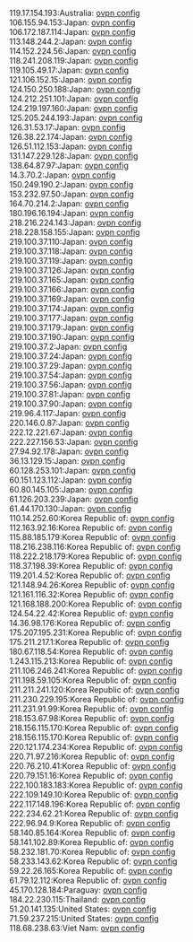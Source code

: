 119.17.154.193:Australia: [ovpn config](vpn/119_17_154_193.ovpn)  
106.155.94.153:Japan: [ovpn config](vpn/106_155_94_153.ovpn)  
106.172.187.114:Japan: [ovpn config](vpn/106_172_187_114.ovpn)  
113.148.244.2:Japan: [ovpn config](vpn/113_148_244_2.ovpn)  
114.152.224.56:Japan: [ovpn config](vpn/114_152_224_56.ovpn)  
118.241.208.119:Japan: [ovpn config](vpn/118_241_208_119.ovpn)  
119.105.49.17:Japan: [ovpn config](vpn/119_105_49_17.ovpn)  
121.106.152.15:Japan: [ovpn config](vpn/121_106_152_15.ovpn)  
124.150.250.188:Japan: [ovpn config](vpn/124_150_250_188.ovpn)  
124.212.251.101:Japan: [ovpn config](vpn/124_212_251_101.ovpn)  
124.219.197.160:Japan: [ovpn config](vpn/124_219_197_160.ovpn)  
125.205.244.193:Japan: [ovpn config](vpn/125_205_244_193.ovpn)  
126.31.53.17:Japan: [ovpn config](vpn/126_31_53_17.ovpn)  
126.38.22.174:Japan: [ovpn config](vpn/126_38_22_174.ovpn)  
126.51.112.153:Japan: [ovpn config](vpn/126_51_112_153.ovpn)  
131.147.229.128:Japan: [ovpn config](vpn/131_147_229_128.ovpn)  
138.64.87.97:Japan: [ovpn config](vpn/138_64_87_97.ovpn)  
14.3.70.2:Japan: [ovpn config](vpn/14_3_70_2.ovpn)  
150.249.190.2:Japan: [ovpn config](vpn/150_249_190_2.ovpn)  
153.232.97.50:Japan: [ovpn config](vpn/153_232_97_50.ovpn)  
164.70.214.2:Japan: [ovpn config](vpn/164_70_214_2.ovpn)  
180.196.16.194:Japan: [ovpn config](vpn/180_196_16_194.ovpn)  
218.216.224.143:Japan: [ovpn config](vpn/218_216_224_143.ovpn)  
218.228.158.155:Japan: [ovpn config](vpn/218_228_158_155.ovpn)  
219.100.37.110:Japan: [ovpn config](vpn/219_100_37_110.ovpn)  
219.100.37.118:Japan: [ovpn config](vpn/219_100_37_118.ovpn)  
219.100.37.119:Japan: [ovpn config](vpn/219_100_37_119.ovpn)  
219.100.37.126:Japan: [ovpn config](vpn/219_100_37_126.ovpn)  
219.100.37.165:Japan: [ovpn config](vpn/219_100_37_165.ovpn)  
219.100.37.166:Japan: [ovpn config](vpn/219_100_37_166.ovpn)  
219.100.37.169:Japan: [ovpn config](vpn/219_100_37_169.ovpn)  
219.100.37.174:Japan: [ovpn config](vpn/219_100_37_174.ovpn)  
219.100.37.177:Japan: [ovpn config](vpn/219_100_37_177.ovpn)  
219.100.37.179:Japan: [ovpn config](vpn/219_100_37_179.ovpn)  
219.100.37.190:Japan: [ovpn config](vpn/219_100_37_190.ovpn)  
219.100.37.2:Japan: [ovpn config](vpn/219_100_37_2.ovpn)  
219.100.37.24:Japan: [ovpn config](vpn/219_100_37_24.ovpn)  
219.100.37.29:Japan: [ovpn config](vpn/219_100_37_29.ovpn)  
219.100.37.54:Japan: [ovpn config](vpn/219_100_37_54.ovpn)  
219.100.37.56:Japan: [ovpn config](vpn/219_100_37_56.ovpn)  
219.100.37.81:Japan: [ovpn config](vpn/219_100_37_81.ovpn)  
219.100.37.90:Japan: [ovpn config](vpn/219_100_37_90.ovpn)  
219.96.4.117:Japan: [ovpn config](vpn/219_96_4_117.ovpn)  
220.146.0.87:Japan: [ovpn config](vpn/220_146_0_87.ovpn)  
222.12.221.67:Japan: [ovpn config](vpn/222_12_221_67.ovpn)  
222.227.156.53:Japan: [ovpn config](vpn/222_227_156_53.ovpn)  
27.94.92.178:Japan: [ovpn config](vpn/27_94_92_178.ovpn)  
36.13.129.15:Japan: [ovpn config](vpn/36_13_129_15.ovpn)  
60.128.253.101:Japan: [ovpn config](vpn/60_128_253_101.ovpn)  
60.151.123.112:Japan: [ovpn config](vpn/60_151_123_112.ovpn)  
60.80.145.105:Japan: [ovpn config](vpn/60_80_145_105.ovpn)  
61.126.203.239:Japan: [ovpn config](vpn/61_126_203_239.ovpn)  
61.44.170.130:Japan: [ovpn config](vpn/61_44_170_130.ovpn)  
110.14.252.60:Korea Republic of: [ovpn config](vpn/110_14_252_60.ovpn)  
112.163.92.16:Korea Republic of: [ovpn config](vpn/112_163_92_16.ovpn)  
115.88.185.179:Korea Republic of: [ovpn config](vpn/115_88_185_179.ovpn)  
118.216.238.116:Korea Republic of: [ovpn config](vpn/118_216_238_116.ovpn)  
118.222.218.179:Korea Republic of: [ovpn config](vpn/118_222_218_179.ovpn)  
118.37.198.39:Korea Republic of: [ovpn config](vpn/118_37_198_39.ovpn)  
119.201.4.52:Korea Republic of: [ovpn config](vpn/119_201_4_52.ovpn)  
121.148.94.26:Korea Republic of: [ovpn config](vpn/121_148_94_26.ovpn)  
121.161.116.32:Korea Republic of: [ovpn config](vpn/121_161_116_32.ovpn)  
121.168.188.200:Korea Republic of: [ovpn config](vpn/121_168_188_200.ovpn)  
124.54.22.42:Korea Republic of: [ovpn config](vpn/124_54_22_42.ovpn)  
14.36.98.176:Korea Republic of: [ovpn config](vpn/14_36_98_176.ovpn)  
175.207.195.231:Korea Republic of: [ovpn config](vpn/175_207_195_231.ovpn)  
175.211.217.1:Korea Republic of: [ovpn config](vpn/175_211_217_1.ovpn)  
180.67.118.54:Korea Republic of: [ovpn config](vpn/180_67_118_54.ovpn)  
1.243.115.213:Korea Republic of: [ovpn config](vpn/1_243_115_213.ovpn)  
211.106.246.241:Korea Republic of: [ovpn config](vpn/211_106_246_241.ovpn)  
211.198.59.105:Korea Republic of: [ovpn config](vpn/211_198_59_105.ovpn)  
211.211.241.120:Korea Republic of: [ovpn config](vpn/211_211_241_120.ovpn)  
211.230.229.195:Korea Republic of: [ovpn config](vpn/211_230_229_195.ovpn)  
211.231.91.99:Korea Republic of: [ovpn config](vpn/211_231_91_99.ovpn)  
218.153.67.98:Korea Republic of: [ovpn config](vpn/218_153_67_98.ovpn)  
218.156.115.170:Korea Republic of: [ovpn config](vpn/218_156_115_170.ovpn)  
218.156.115.170:Korea Republic of: [ovpn config](vpn/218_156_115_170.ovpn)  
220.121.174.234:Korea Republic of: [ovpn config](vpn/220_121_174_234.ovpn)  
220.71.97.216:Korea Republic of: [ovpn config](vpn/220_71_97_216.ovpn)  
220.76.210.41:Korea Republic of: [ovpn config](vpn/220_76_210_41.ovpn)  
220.79.151.16:Korea Republic of: [ovpn config](vpn/220_79_151_16.ovpn)  
222.100.183.183:Korea Republic of: [ovpn config](vpn/222_100_183_183.ovpn)  
222.109.149.10:Korea Republic of: [ovpn config](vpn/222_109_149_10.ovpn)  
222.117.148.196:Korea Republic of: [ovpn config](vpn/222_117_148_196.ovpn)  
222.234.62.21:Korea Republic of: [ovpn config](vpn/222_234_62_21.ovpn)  
222.96.94.9:Korea Republic of: [ovpn config](vpn/222_96_94_9.ovpn)  
58.140.85.164:Korea Republic of: [ovpn config](vpn/58_140_85_164.ovpn)  
58.141.102.89:Korea Republic of: [ovpn config](vpn/58_141_102_89.ovpn)  
58.232.181.70:Korea Republic of: [ovpn config](vpn/58_232_181_70.ovpn)  
58.233.143.62:Korea Republic of: [ovpn config](vpn/58_233_143_62.ovpn)  
59.22.26.165:Korea Republic of: [ovpn config](vpn/59_22_26_165.ovpn)  
61.79.12.112:Korea Republic of: [ovpn config](vpn/61_79_12_112.ovpn)  
45.170.128.184:Paraguay: [ovpn config](vpn/45_170_128_184.ovpn)  
184.22.230.115:Thailand: [ovpn config](vpn/184_22_230_115.ovpn)  
51.20.141.135:United States: [ovpn config](vpn/51_20_141_135.ovpn)  
71.59.237.215:United States: [ovpn config](vpn/71_59_237_215.ovpn)  
118.68.238.63:Viet Nam: [ovpn config](vpn/118_68_238_63.ovpn)  

